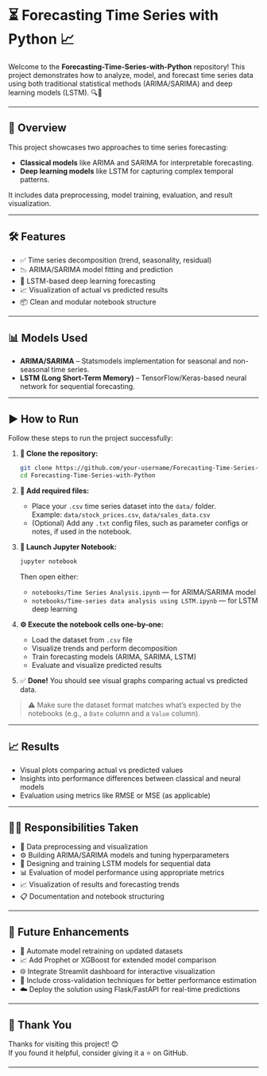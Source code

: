 # ⏳ Forecasting Time Series with Python 📈

Welcome to the **Forecasting-Time-Series-with-Python** repository! This project demonstrates how to analyze, model, and forecast time series data using both traditional statistical methods (ARIMA/SARIMA) and deep learning models (LSTM). 🔍🧠

---

## 📖 Overview

This project showcases two approaches to time series forecasting:
- **Classical models** like ARIMA and SARIMA for interpretable forecasting.
- **Deep learning models** like LSTM for capturing complex temporal patterns.

It includes data preprocessing, model training, evaluation, and result visualization.

---

## 🛠️ Features

- ✅ Time series decomposition (trend, seasonality, residual)
- 📉 ARIMA/SARIMA model fitting and prediction
- 🤖 LSTM-based deep learning forecasting
- 📈 Visualization of actual vs predicted results
- 📦 Clean and modular notebook structure

---

## 📊 Models Used

- **ARIMA/SARIMA** – Statsmodels implementation for seasonal and non-seasonal time series.
- **LSTM (Long Short-Term Memory)** – TensorFlow/Keras-based neural network for sequential forecasting.

---

## ▶️ How to Run

Follow these steps to run the project successfully:

1. **📁 Clone the repository:**
   ```bash
   git clone https://github.com/your-username/Forecasting-Time-Series-with-Python.git
   cd Forecasting-Time-Series-with-Python
   ```

2. **💾 Add required files:**
   - Place your `.csv` time series dataset into the `data/` folder.  
     Example: `data/stock_prices.csv`, `data/sales_data.csv`
   - (Optional) Add any `.txt` config files, such as parameter configs or notes, if used in the notebook.

3. **🧪 Launch Jupyter Notebook:**
   ```bash
   jupyter notebook
   ```
   Then open either:
   - `notebooks/Time Series Analysis.ipynb` — for ARIMA/SARIMA model
   - `notebooks/Time-series data analysis using LSTM.ipynb` — for LSTM deep learning

4. **⚙️ Execute the notebook cells one-by-one:**
   - Load the dataset from `.csv` file
   - Visualize trends and perform decomposition
   - Train forecasting models (ARIMA, SARIMA, LSTM)
   - Evaluate and visualize predicted results

5. ✅ **Done!** You should see visual graphs comparing actual vs predicted data.

> ⚠️ Make sure the dataset format matches what’s expected by the notebooks (e.g., a `Date` column and a `Value` column).

---

## 📈 Results

- Visual plots comparing actual vs predicted values
- Insights into performance differences between classical and neural models
- Evaluation using metrics like RMSE or MSE (as applicable)

---

## 🧑‍💼 Responsibilities Taken

- 📌 Data preprocessing and visualization  
- ⚙️ Building ARIMA/SARIMA models and tuning hyperparameters  
- 🧠 Designing and training LSTM models for sequential data  
- 📊 Evaluation of model performance using appropriate metrics  
- 📈 Visualization of results and forecasting trends  
- 📋 Documentation and notebook structuring

---

## 🚀 Future Enhancements

- 🔁 Automate model retraining on updated datasets  
- 📈 Add Prophet or XGBoost for extended model comparison  
- 🌐 Integrate Streamlit dashboard for interactive visualization  
- 🧪 Include cross-validation techniques for better performance estimation  
- ☁️ Deploy the solution using Flask/FastAPI for real-time predictions  

---

## 🙏 Thank You

Thanks for visiting this project! 😊  
If you found it helpful, consider giving it a ⭐️ on GitHub.

---
